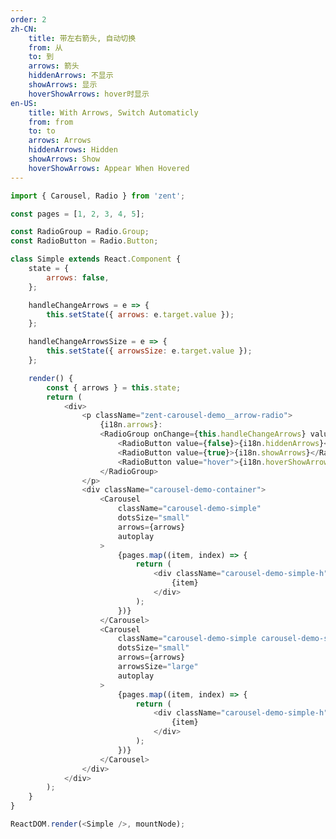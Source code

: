 ```yaml
---
order: 2
zh-CN:
	title: 带左右箭头, 自动切换
	from: 从
	to: 到
	arrows: 箭头
	hiddenArrows: 不显示
	showArrows: 显示
	hoverShowArrows: hover时显示
en-US:
	title: With Arrows, Switch Automaticly
	from: from
	to: to
	arrows: Arrows
	hiddenArrows: Hidden
	showArrows: Show
	hoverShowArrows: Appear When Hovered
---
```


```js
import { Carousel, Radio } from 'zent';

const pages = [1, 2, 3, 4, 5];

const RadioGroup = Radio.Group;
const RadioButton = Radio.Button;

class Simple extends React.Component {
	state = {
		arrows: false,
	};

	handleChangeArrows = e => {
		this.setState({ arrows: e.target.value });
	};

	handleChangeArrowsSize = e => {
		this.setState({ arrowsSize: e.target.value });
	};

	render() {
		const { arrows } = this.state;
		return (
			<div>
				<p className="zent-carousel-demo__arrow-radio">
					{i18n.arrows}:
					<RadioGroup onChange={this.handleChangeArrows} value={arrows}>
						<RadioButton value={false}>{i18n.hiddenArrows}</RadioButton>
						<RadioButton value={true}>{i18n.showArrows}</RadioButton>
						<RadioButton value="hover">{i18n.hoverShowArrows}</RadioButton>
					</RadioGroup>
				</p>
				<div className="carousel-demo-container">
					<Carousel
						className="carousel-demo-simple"
						dotsSize="small"
						arrows={arrows}
						autoplay
					>
						{pages.map((item, index) => {
							return (
								<div className="carousel-demo-simple-h" key={index}>
									{item}
								</div>
							);
						})}
					</Carousel>
					<Carousel
						className="carousel-demo-simple carousel-demo-simple--large"
						dotsSize="small"
						arrows={arrows}
						arrowsSize="large"
						autoplay
					>
						{pages.map((item, index) => {
							return (
								<div className="carousel-demo-simple-h" key={index}>
									{item}
								</div>
							);
						})}
					</Carousel>
				</div>
			</div>
		);
	}
}

ReactDOM.render(<Simple />, mountNode);
```

<style>
	.zent-carousel-demo__arrow-radio {
		margin-bottom: 16px;
	}

	.zent-radio-group {
		margin-left: 4px;
		margin-right: 12px;
	}
	.carousel-demo-simple.carousel-demo-simple--large {
		width: 624px;
		height: 256px;
	}
	.carousel-demo-simple.carousel-demo-simple--large .carousel-demo-simple-h {
		line-height: 256px;
		font-size: 70px;
	}
</style>
